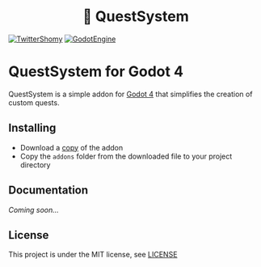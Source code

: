 <h1  align="center">
📜 QuestSystem
</h1>

[![TwitterShomy](https://img.shields.io/badge/-shomykohai-1DA1F2?style=flat&logo=twitter&logoColor=white&labelColor=1DA1F2)](https://twitter.com/shomykohai)
[![GodotEngine](https://img.shields.io/badge/-Godot%204-250a78?style=flat&logo=godotengine&logoColor=white&labelColor=250a78)](https://godotengine.org/)

# QuestSystem for Godot 4

QuestSystem is a simple addon for [Godot 4](https://godotengine.org/) that simplifies the creation of custom quests.


## Installing

* Download a [copy](https://codeload.github.com/ShomyKohai/quest-system/zip/refs/heads/main) of the addon
* Copy the `addons` folder from the downloaded file to your project directory

## Documentation

*Coming soon...*

## License

This project is under the MIT license, see [LICENSE](LICENSE)

